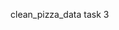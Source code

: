 clean_pizza_data
task 3

<!---
Olariche4242/Olariche4242 is a ✨ special ✨ repository because its `README.md` (this file) appears on your GitHub profile.
You can click the Preview link to take a look at your changes.
--->
